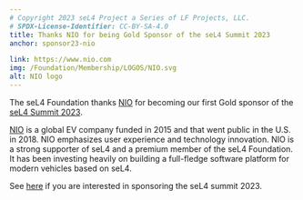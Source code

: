 ```yaml
---
# Copyright 2023 seL4 Project a Series of LF Projects, LLC.
# SPDX-License-Identifier: CC-BY-SA-4.0
title: Thanks NIO for being Gold Sponsor of the seL4 Summit 2023
anchor: sponsor23-nio

link: https://www.nio.com
img: /Foundation/Membership/LOGOS/NIO.svg
alt: NIO logo
---
```


The seL4 Foundation thanks [NIO](https://www.nio.com) for becoming our first
Gold sponsor of the [seL4 Summit 2023](../Foundation/Summit/2023).

[NIO](https://www.nio.com) is a global EV company funded in 2015 and that went
public in the U.S. in 2018. NIO emphasizes user experience and technology
innovation. NIO is a strong supporter of seL4 and a premium member of the seL4
Foundation. It has been investing heavily on building a full-fledge software
platform for modern vehicles based on seL4.

See [here](https://events.linuxfoundation.org/sel4-summit/sponsor/) if you are
interested in sponsoring the seL4 summit 2023.
